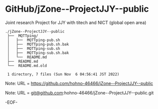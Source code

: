 # GitHub/jZone--ProjectJJY--public

Joint research Project for JJY with titech and NICT (global open area)

    ./jZone--ProjectJJY--public
     ├──  MQTTping/
     │   ├──  MQTTping-pub.sh
     │   ├──  MQTTping-pub.sh.bak
     │   ├──  MQTTping-sub.sh
     │   ├──  MQTTping-sub.sh.bak
     │   └──  README.md
     ├──  README.md
     └──  README.md.old
     
     1 directory, 7 files (Sun Nov  6 04:56:41 JST 2022)


Note: URL = https://github.com/hohno-46466/jZone--ProjectJJY--public

Note: URL = git@github.com:hohno-46466/jZone--ProjectJJY--public.git

-EOF-
